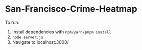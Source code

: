 # San-Francisco-Crime-Heatmap

To run:
1. Install dependencies with ```npm/yarn/pnpm install```
2. ```node server.js```
3. Navigate to localhost:3000/
